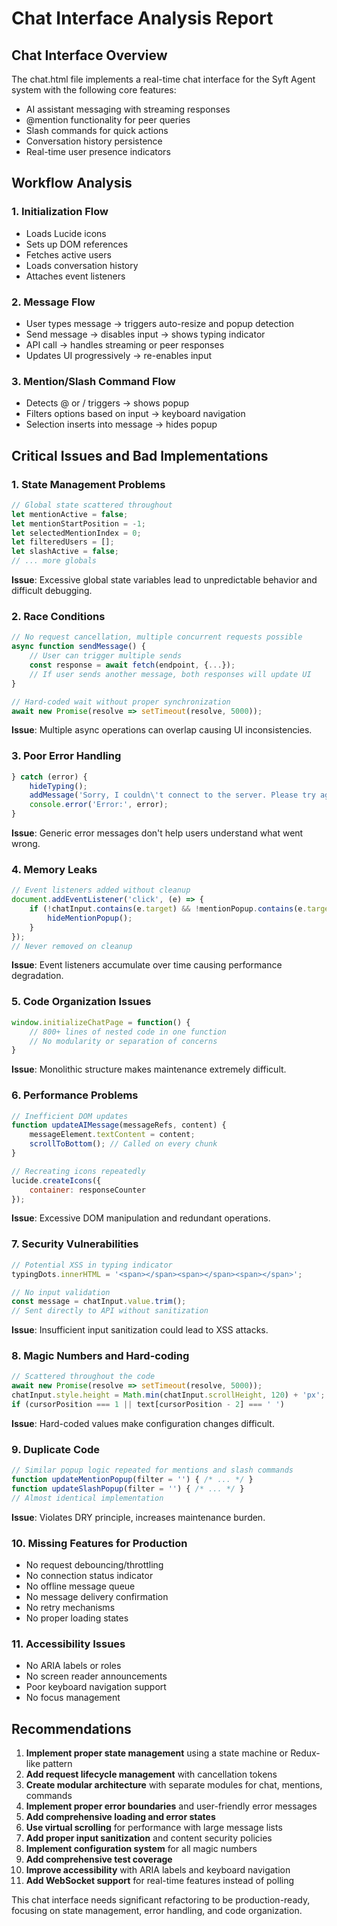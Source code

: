 # Chat Interface Analysis Report

## Chat Interface Overview

The chat.html file implements a real-time chat interface for the Syft Agent system with the following core features:
- AI assistant messaging with streaming responses
- @mention functionality for peer queries
- Slash commands for quick actions
- Conversation history persistence
- Real-time user presence indicators

## Workflow Analysis

### 1. Initialization Flow
- Loads Lucide icons
- Sets up DOM references
- Fetches active users
- Loads conversation history
- Attaches event listeners

### 2. Message Flow
- User types message → triggers auto-resize and popup detection
- Send message → disables input → shows typing indicator
- API call → handles streaming or peer responses
- Updates UI progressively → re-enables input

### 3. Mention/Slash Command Flow
- Detects @ or / triggers → shows popup
- Filters options based on input → keyboard navigation
- Selection inserts into message → hides popup

## Critical Issues and Bad Implementations

### 1. State Management Problems
```javascript
// Global state scattered throughout
let mentionActive = false;
let mentionStartPosition = -1;
let selectedMentionIndex = 0;
let filteredUsers = [];
let slashActive = false;
// ... more globals
```
**Issue**: Excessive global state variables lead to unpredictable behavior and difficult debugging.

### 2. Race Conditions
```javascript
// No request cancellation, multiple concurrent requests possible
async function sendMessage() {
    // User can trigger multiple sends
    const response = await fetch(endpoint, {...});
    // If user sends another message, both responses will update UI
}

// Hard-coded wait without proper synchronization
await new Promise(resolve => setTimeout(resolve, 5000));
```
**Issue**: Multiple async operations can overlap causing UI inconsistencies.

### 3. Poor Error Handling
```javascript
} catch (error) {
    hideTyping();
    addMessage('Sorry, I couldn\'t connect to the server. Please try again.');
    console.error('Error:', error);
}
```
**Issue**: Generic error messages don't help users understand what went wrong.

### 4. Memory Leaks
```javascript
// Event listeners added without cleanup
document.addEventListener('click', (e) => {
    if (!chatInput.contains(e.target) && !mentionPopup.contains(e.target)) {
        hideMentionPopup();
    }
});
// Never removed on cleanup
```
**Issue**: Event listeners accumulate over time causing performance degradation.

### 5. Code Organization Issues
```javascript
window.initializeChatPage = function() {
    // 800+ lines of nested code in one function
    // No modularity or separation of concerns
}
```
**Issue**: Monolithic structure makes maintenance extremely difficult.

### 6. Performance Problems
```javascript
// Inefficient DOM updates
function updateAIMessage(messageRefs, content) {
    messageElement.textContent = content;
    scrollToBottom(); // Called on every chunk
}

// Recreating icons repeatedly
lucide.createIcons({
    container: responseCounter
});
```
**Issue**: Excessive DOM manipulation and redundant operations.

### 7. Security Vulnerabilities
```javascript
// Potential XSS in typing indicator
typingDots.innerHTML = '<span></span><span></span><span></span>';

// No input validation
const message = chatInput.value.trim();
// Sent directly to API without sanitization
```
**Issue**: Insufficient input sanitization could lead to XSS attacks.

### 8. Magic Numbers and Hard-coding
```javascript
// Scattered throughout the code
await new Promise(resolve => setTimeout(resolve, 5000));
chatInput.style.height = Math.min(chatInput.scrollHeight, 120) + 'px';
if (cursorPosition === 1 || text[cursorPosition - 2] === ' ')
```
**Issue**: Hard-coded values make configuration changes difficult.

### 9. Duplicate Code
```javascript
// Similar popup logic repeated for mentions and slash commands
function updateMentionPopup(filter = '') { /* ... */ }
function updateSlashPopup(filter = '') { /* ... */ }
// Almost identical implementation
```
**Issue**: Violates DRY principle, increases maintenance burden.

### 10. Missing Features for Production
- No request debouncing/throttling
- No connection status indicator
- No offline message queue
- No message delivery confirmation
- No retry mechanisms
- No proper loading states

### 11. Accessibility Issues
- No ARIA labels or roles
- No screen reader announcements
- Poor keyboard navigation support
- No focus management

## Recommendations

1. **Implement proper state management** using a state machine or Redux-like pattern
2. **Add request lifecycle management** with cancellation tokens
3. **Create modular architecture** with separate modules for chat, mentions, commands
4. **Implement proper error boundaries** and user-friendly error messages
5. **Add comprehensive loading and error states**
6. **Use virtual scrolling** for performance with large message lists
7. **Add proper input sanitization** and content security policies
8. **Implement configuration system** for all magic numbers
9. **Add comprehensive test coverage**
10. **Improve accessibility** with ARIA labels and keyboard navigation
11. **Add WebSocket support** for real-time features instead of polling

This chat interface needs significant refactoring to be production-ready, focusing on state management, error handling, and code organization.
